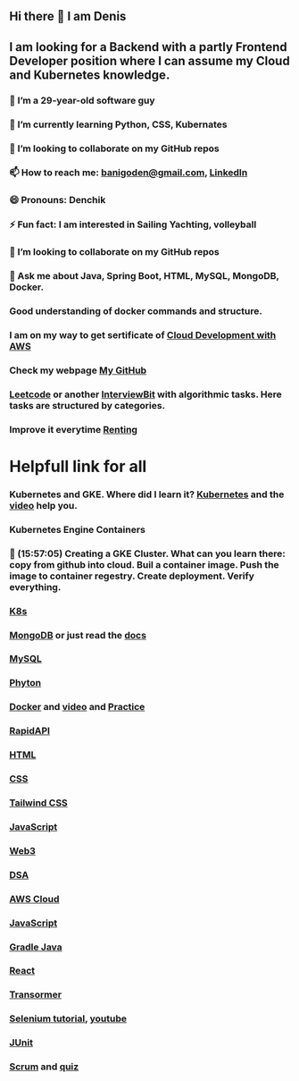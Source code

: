 ## Hi there 👋 I am Denis
##  I am looking for a Backend with a partly Frontend Developer position where I can assume my Cloud and Kubernetes knowledge.
### 🔭 I’m a 29-year-old software guy
### 🌱 I’m currently learning Python, CSS, Kubernates 
### 👯 I’m looking to collaborate on my GitHub repos
### 📫 How to reach me: [banigoden@gmail.com](mailto:banigoden@gmail.com), [LinkedIn](www.linkedin.com/in/denis--bandurin)
### 😄 Pronouns: Denchik
### ⚡ Fun fact: I am interested in Sailing Yachting, volleyball
### 👯 I’m looking to collaborate on my GitHub repos
### 💬 Ask me about Java, Spring Boot, HTML, MySQL, MongoDB, Docker.
### Good understanding of docker commands and structure. 
### I am on my way to get sertificate of [Cloud Development with AWS](https://github.com/EPAM-JS-Competency-center/cloud-development-course-initial/tree/main/1_cloud_introduction)
### Check my webpage [My GitHub](https://banigoden.github.io/)
### [Leetcode](https://leetcode.com/) or another [InterviewBit](https://www.interviewbit.com/courses/programming) with algorithmic tasks. Here tasks are structured by categories. 
### Improve it everytime [Renting](https://github.com/banigoden/renting)
# Helpfull link for all
### Kubernetes  and GKE. Where did I learn it? [Kubernetes](https://kubernetes.io/docs/home/) and the [video](https://www.youtube.com/watch?v=jpno8FSqpc8&ab_channel=freeCodeCamp.org) help you.
### Kubernetes Engine Containers
### 🎤 (15:57:05) Creating a GKE Cluster. What can you learn there: copy from github into cloud. Buil a container image. Push the image to container regestry. Create deployment. Verify everything.
### [K8s](https://www.youtube.com/watch?v=X48VuDVv0do&ab_channel=TechWorldwithNana)
### [MongoDB](https://learn.mongodb.com/learn/dashboard) or just read the [docs](https://docs.mongodb.com)
### [MySQL](https://sqlbolt.com/lesson/introduction)
### [Phyton](https://learnpython.com)
### [Docker](https://docs.docker.com) and [video](https://www.youtube.com/watch?v=fqMOX6JJhGo&list=PLWKjhJtqVAbkzvvpY12KkfiIGso9A_Ixs&ab_channel=freeCodeCamp.org) and [Practice](https://kodekloud.com/lessons/hands-on-labs/)
### [RapidAPI](https://rapidapi.com/learn)
### [HTML](https://html.com)
### [CSS](https://css-tricks.com)
### [Tailwind CSS](https://tailwindcss.com)
### [JavaScript](https://javascript.info)
### [Web3](https://learnweb3.io)
### [DSA](https://algorithm-visualizer.org)
### [AWS Cloud](https://www.youtube.com/watch?v=SOTamWNgDKc&list=PLWKjhJtqVAbkzvvpY12KkfiIGso9A_Ixs&index=3&ab_channel=freeCodeCamp.org)
### [JavaScript](https://javascript.info)
### [Gradle Java](https://docs.gradle.org/current/samples/sample_building_java_applications.html)
### [React](https://react.dev/learn)
### [Transormer](https://transform.tools/json-to-java)
### [Selenium tutorial](https://www.guru99.com/selenium-tutorial.html), [youtube](https://www.youtube.com/playlist?list=PLhW3qG5bs-L8oRay6qeS70vJYZ3SBQnFa) 
### [JUnit](https://junit.org/junit5/docs/current/user-guide/)
### [Scrum](https://www.tutorialspoint.com/scrum/scrum_overview.htm) and [quiz](https://www.classmarker.com/online-test/start/results/?quiz=3qg5fac7589c0416)


